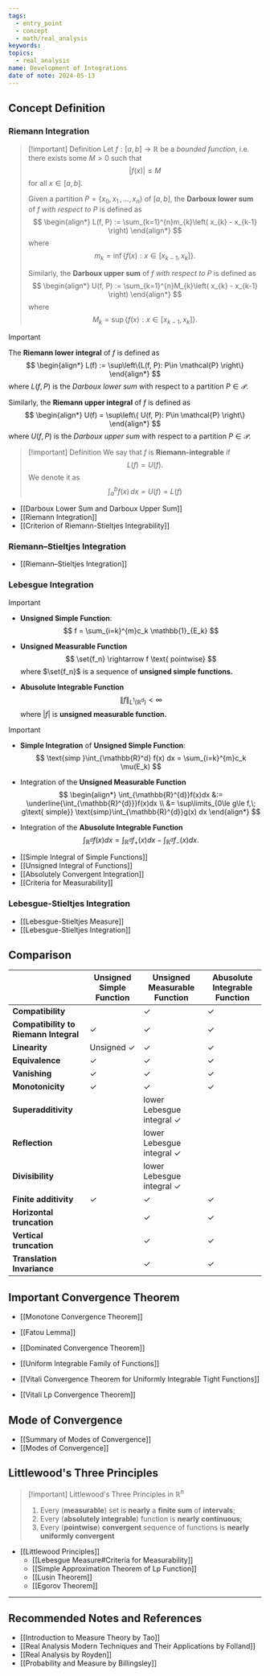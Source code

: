 ```yaml
---
tags:
  - entry_point
  - concept
  - math/real_analysis
keywords: 
topics:
  - real_analysis
name: Development of Integrations
date of note: 2024-05-13
---
```


## Concept Definition

### Riemann Integration

>[!important] Definition
>Let $f: [a,b] \to \mathbb{R}$ be a *bounded function*, i.e. there exists some $M >0$ such that $$|f(x)| \le M$$ for all $x\in [a, b].$
>
>Given a partition $P = \left\{ x_{0}, x_{1} \,{,}\ldots{,}\, x_{n} \right\}$ of $[a,b]$, the **Darboux lower sum** of $f$ *with respect to* $P$ is defined as
>$$
>\begin{align*}
>L(f, P) := \sum_{k=1}^{n}m_{k}\left( x_{k} - x_{k-1} \right)
>\end{align*}
>$$
>where 
>$$
>m_{k} = \inf\left\{ f(x): x \in [x_{k-1}, x_{k}] \right\}.
>$$
>
>Similarly, the **Darboux upper sum** of $f$ *with respect to* $P$  is defined as
>$$
>\begin{align*}
>U(f, P) := \sum_{k=1}^{n}M_{k}\left( x_{k} - x_{k-1} \right)
>\end{align*}
>$$
>where
>$$
>M_{k} = \sup\left\{ f(x): x \in [x_{k-1}, x_{k}] \right\}.
>$$

>[!important]
>The **Riemann lower integral** of $f$ is defined as
>$$
>\begin{align*}
>L(f) := \sup\left\{L(f, P): P\in \mathcal{P}  \right\}
>\end{align*}
>$$
>where $L(f, P)$ is the *Darboux lower sum* with respect to a partition $P\in \mathcal{P}$.
>
>Similarly, the **Riemann upper integral** of $f$ is defined as
>$$
>\begin{align*}
>U(f) = \sup\left\{ U(f, P): P\in \mathcal{P} \right\}
>\end{align*}
>$$
>where $U(f, P)$ is the *Darboux upper sum* with respect to a partition $P\in \mathcal{P}$.


>[!important] Definition 
>We say that $f$ is **Riemann-integrable** if $$L(f) = U(f).$$ We denote it as
>$$
>\int_{a}^{b}f(x)\,dx = U(f) = L(f)
>$$


- [[Darboux Lower Sum and Darboux Upper Sum]]
- [[Riemann Integration]]
- [[Criterion of Riemann-Stieltjes Integrability]]

### Riemann–Stieltjes Integration

- [[Riemann–Stieltjes Integration]]

### Lebesgue Integration

>[!important]
>- **Unsigned Simple Function**:
>  $$
>  f = \sum_{i=k}^{m}c_k \mathbb{1}_{E_k}
> $$
> 
>-  **Unsigned Measurable Function**
> $$
>  \set{f_n} \rightarrow f \text{ pointwise} 
>$$
>where $\set{f_n}$ is a sequence of **unsigned simple functions.**
>- **Abusolute Integrable Function**
>  $$
>  \lVert f \rVert_{L^1(\mathbb{R}^d)}  < \infty 
>  $$
> where $|f|$ is **unsigned measurable function.**


>[!important]
>- **Simple Integration** of **Unsigned Simple Function**:
>$$
>\text{simp }\int_{\mathbb{R}^d} f(x) dx = \sum_{i=k}^{m}c_k \mu(E_k)
>$$
> 
>-  Integration of the **Unsigned Measurable Function**
> $$
> \begin{align*}
>\int_{\mathbb{R}^{d}}f(x)dx &:=  \underline{\int_{\mathbb{R}^{d}}}f(x)dx \\
>&= \sup\limits_{0\le g\le f,\; g\text{ simple}} \text{simp}\int_{\mathbb{R}^{d}}g(x) dx
\end{align*}
>$$
>
>- Integration of the **Abusolute Integrable Function**
> $$
> \int_{\mathbb{R}^{d}}f(x)dx = \int_{\mathbb{R}^{d}}f_{+}(x)dx - \int_{\mathbb{R}^{d}}f_{-}(x)dx.
>$$

- [[Simple Integral of Simple Functions]]
- [[Unsigned Integral of Functions]]
- [[Absolutely Convergent Integration]]
- [[Criteria for Measurability]]

### Lebesgue-Stieltjes Integration

- [[Lebesgue-Stieltjes Measure]]
- [[Lebesgue-Stieltjes Integration]]


## Comparison 

|                                       | **Unsigned Simple Function** | **Unsigned Measurable Function**     | **Abusolute Integrable Function** |
| ------------------------------------- | ---------------------------- | ------------------------------------ | --------------------------------- |
| **Compatibility**                     |                              | $\checkmark$                         | $\checkmark$                      |
| **Compatibility to Riemann Integral** | $\checkmark$                 | $\checkmark$                         | $\checkmark$                      |
| **Linearity**                         | Unsigned $\checkmark$        | $\checkmark$                         | $\checkmark$                      |
| **Equivalence**                       | $\checkmark$                 | $\checkmark$                         | $\checkmark$                      |
| **Vanishing**                         | $\checkmark$                 | $\checkmark$                         | $\checkmark$                      |
| **Monotonicity**                      | $\checkmark$                 | $\checkmark$                         | $\checkmark$                      |
| **Superadditivity**                   |                              | lower Lebesgue integral $\checkmark$ |                                   |
| **Reflection**                        |                              | lower Lebesgue integral $\checkmark$ |                                   |
| **Divisibility**                      |                              | lower Lebesgue integral $\checkmark$ |                                   |
| **Finite additivity**                 | $\checkmark$                 | $\checkmark$                         | $\checkmark$                      |
| **Horizontal truncation**             |                              | $\checkmark$                         | $\checkmark$                      |
| **Vertical truncation**               |                              | $\checkmark$                         | $\checkmark$                      |
| **Translation Invariance**            |                              | $\checkmark$                         | $\checkmark$                      |

## Important Convergence Theorem

- [[Monotone Convergence Theorem]]
- [[Fatou Lemma]]
- [[Dominated Convergence Theorem]]

- [[Uniform Integrable Family of Functions]]
- [[Vitali Convergence Theorem for Uniformly Integrable Tight Functions]]
- [[Vitali Lp Convergence Theorem]]

## Mode of Convergence

- [[Summary of Modes of Convergence]]
- [[Modes of Convergence]]

## Littlewood's Three Principles

>[!important] Littlewood's Three Principles in $\mathbb{R}^n$
>1. Every (**measurable**) set is **nearly** a **finite sum** of **intervals**;
>2. Every (**absolutely integrable**) function is **nearly** **continuous**;
>3. Every (**pointwise**) **convergent** sequence of functions is **nearly** **uniformly convergent**
>

- [[Littlewood Principles]]
	- [[Lebesgue Measure#Criteria for Measurability]]
	- [[Simple Approximation Theorem of Lp Function]]
	- [[Lusin Theorem]]
	- [[Egorov Theorem]]





-----------
##  Recommended Notes and References



- [[Introduction to Measure Theory by Tao]]
- [[Real Analysis Modern Techniques and Their Applications by Folland]]
- [[Real Analysis by Royden]]
- [[Probability and Measure by Billingsley]]

